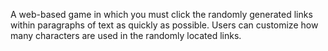 A web-based game in which you must click the randomly generated links within paragraphs of text as quickly as possible. Users can customize how many characters are used in the randomly located links.
